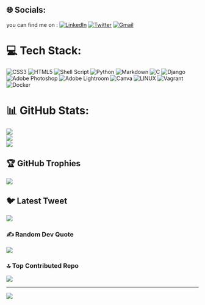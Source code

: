 
## 🌐 Socials:
you can find me on : 
[![LinkedIn](https://img.shields.io/badge/LinkedIn-%230077B5.svg?logo=linkedin&logoColor=white)](https://www.linkedin.com/in/ayb-zakarya/) [![Twitter](https://img.shields.io/badge/Twitter-%231DA1F2.svg?logo=Twitter&logoColor=white)](https://twitter.com/Zack5ayb) [![Gmail](https://img.shields.io/badge/Gmail-%23D14836.svg?logo=gmail&logoColor=white)](mailto:ayoub.don.zakaria@gmail.com)

# 💻 Tech Stack:
![CSS3](https://img.shields.io/badge/css3-%231572B6.svg?style=for-the-badge&logo=css3&logoColor=white) ![HTML5](https://img.shields.io/badge/html5-%23E34F26.svg?style=for-the-badge&logo=html5&logoColor=white) ![Shell Script](https://img.shields.io/badge/shell_script-%23121011.svg?style=for-the-badge&logo=gnu-bash&logoColor=white) ![Python](https://img.shields.io/badge/python-3670A0?style=for-the-badge&logo=python&logoColor=ffdd54) ![Markdown](https://img.shields.io/badge/markdown-%23000000.svg?style=for-the-badge&logo=markdown&logoColor=white) ![C](https://img.shields.io/badge/c-%2300599C.svg?style=for-the-badge&logo=c&logoColor=white) ![Django](https://img.shields.io/badge/django-%23092E20.svg?style=for-the-badge&logo=django&logoColor=white) ![Adobe Photoshop](https://img.shields.io/badge/adobephotoshop-%2331A8FF.svg?style=for-the-badge&logo=adobephotoshop&logoColor=white) ![Adobe Lightroom](https://img.shields.io/badge/Adobe%20Lightroom-31A8FF.svg?style=for-the-badge&logo=Adobe%20Lightroom&logoColor=white) ![Canva](https://img.shields.io/badge/Canva-%2300C4CC.svg?style=for-the-badge&logo=Canva&logoColor=white) ![LINUX](https://img.shields.io/badge/Linux-FCC624?style=for-the-badge&logo=linux&logoColor=black) ![Vagrant](https://img.shields.io/badge/vagrant-%231563FF.svg?style=for-the-badge&logo=vagrant&logoColor=white) ![Docker](https://img.shields.io/badge/docker-%230db7ed.svg?style=for-the-badge&logo=docker&logoColor=white)
# 📊 GitHub Stats:
![](https://github-readme-stats.vercel.app/api?username=aybzakaria5&theme=gruvbox&hide_border=false&include_all_commits=true&count_private=true)<br/>
![](https://github-readme-streak-stats.herokuapp.com/?user=aybzakaria5&theme=gruvbox&hide_border=false)<br/>
![](https://github-readme-stats.vercel.app/api/top-langs/?username=aybzakaria5&theme=gruvbox&hide_border=false&include_all_commits=true&count_private=true&layout=compact)

## 🏆 GitHub Trophies
![](https://github-profile-trophy.vercel.app/?username=aybzakaria5&theme=onedark&no-frame=false&no-bg=true&margin-w=4)


## 🐦 Latest Tweet
[![](https://gtce.itsvg.in/api?username=Zack5ayb)](https://github.com/VishwaGauravIn/github-twitter-card-embed)

### ✍️ Random Dev Quote
![](https://quotes-github-readme.vercel.app/api?type=horizontal&theme=radical)

### 🔝 Top Contributed Repo
![](https://github-contributor-stats.vercel.app/api?username=aybzakaria5&limit=5&theme=dark&combine_all_yearly_contributions=true)

---
[![](https://visitcount.itsvg.in/api?id=aybzakaria5&icon=0&color=0)](https://visitcount.itsvg.in)

<!-- Proudly created with GPRM ( https://gprm.itsvg.in ) -->
